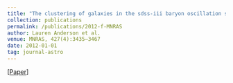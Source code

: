 ```yaml
---
title: "The clustering of galaxies in the sdss-iii baryon oscillation spectroscopic survey: baryon acoustic oscillations in the data release 9 spectroscopic galaxy sample"
collection: publications
permalink: /publications/2012-f-MNRAS
author: Lauren Anderson et al.
venue: MNRAS, 427(4):3435–3467
date: 2012-01-01
tag: journal-astro
---
```


[[Paper](https://arxiv.org/abs/1203.6594)]
<br>
<br>
